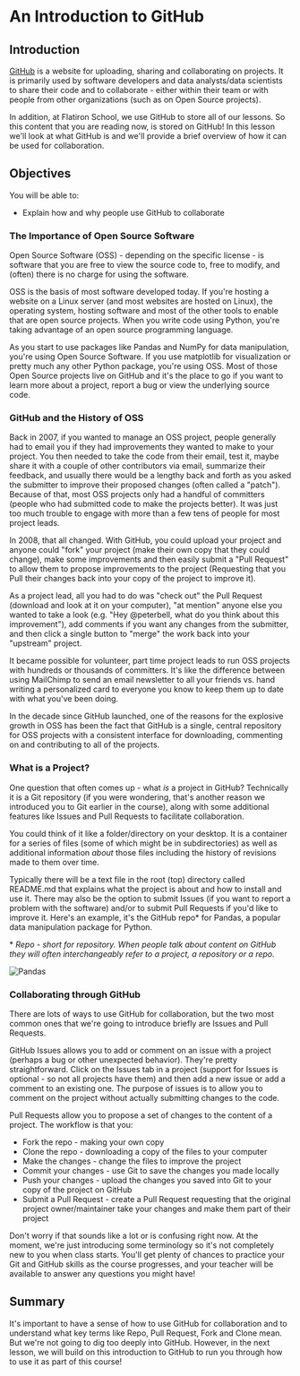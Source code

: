 
# An Introduction to GitHub


## Introduction
[GitHub](https://github.com/) is a website  for uploading, sharing and collaborating on projects. It is primarily used by software developers and data analysts/data scientists to share their code and to collaborate - either within their team or with people from other organizations (such as on Open Source projects).

In addition, at Flatiron School, we use GitHub to store all of our lessons. So this content that you are reading now, is stored on GitHub! In this lesson we'll look at what GitHub is and we'll provide a brief overview of how it can be used for collaboration.

## Objectives
You will be able to:
* Explain how and why people use GitHub to collaborate


### The Importance of Open Source Software 
Open Source Software (OSS) - depending on the specific license - is software that you are free to view the source code to, free to modify, and (often) there is no charge for using the software. 

OSS is the basis of most software developed today. If you're hosting a website on a Linux server (and most websites are hosted on Linux), the operating system, hosting software and most of the other tools to enable that are open source projects. When you write code using Python, you're taking advantage of an open source programming language.

As you start to use packages like Pandas and NumPy for data manipulation, you're using Open Source Software. If you use matplotlib for visualization or pretty much any other Python package, you're using OSS. Most of those Open Source projects live on GitHub and it's the place to go if you want to learn more about a project, report a bug or view the underlying source code.

### GitHub and the History of OSS
Back in 2007, if you wanted to manage an OSS project, people generally had to email you if they had improvements they wanted to make to your project. You then needed to take the code from their email, test it, maybe share it with a couple of other contributors via email, summarize their feedback, and usually there would be a lengthy back and forth as you asked the submitter to improve their proposed changes (often called a "patch"). Because of that, most OSS projects only had a handful of committers (people who had submitted code to make the projects better). It was just too much trouble to engage with more than a few tens of people for most project leads.

In 2008, that all changed. With GitHub, you could upload your project and anyone could "fork" your project (make their own copy that they could change), make some improvements and then easily submit a "Pull Request" to allow them to propose improvements to the project (Requesting that you Pull their changes back into your copy of the project to improve it). 

As a project lead, all you had to do was "check out" the Pull Request (download and look at it on your computer), "at mention" anyone else you wanted to take a look (e.g. "Hey @peterbell, what do you think about this improvement"), add comments if you want any changes from the submitter, and then click a single button to "merge" the work back into your "upstream" project. 

It became possible for volunteer, part time project leads to run OSS projects with hundreds or thousands of committers. It's like the difference between using MailChimp to send an email newsletter to all your friends vs. hand writing a personalized card to everyone you know to keep them up to date with what you've been doing.

In the decade since GitHub launched, one of the reasons for the explosive growth in OSS has been the fact that GitHub is a single, central repository for OSS projects with a consistent interface for downloading, commenting on and contributing to all of the projects. 


### What is a Project?
One question that often comes up - what *is* a project in GitHub? Technically it is a Git repository (if you were wondering, that's another reason we introduced you to Git earlier in the course), along with some additional features like Issues and Pull Requests to facilitate collaboration.

You could think of it like a folder/directory on your desktop. It is a container for a series of files (some of which might be in subdirectories) as well as additional information *about* those files including the history of revisions made to them over time. 

Typically there will be a text file in the root (top) directory called README.md that explains what the project is about and how to install and use it. There may also be the option to submit Issues (if you want to report a problem with the software) and/or to submit Pull Requests if you'd like to improve it. Here's an example, it's the GitHub repo* for Pandas, a popular data manipulation package for Python.

\* *Repo - short for repository. When people talk about content on GitHub they will often interchangeably refer to a project, a repository or a repo.*

![Pandas](http://curriculum-content.s3.amazonaws.com/ent-ds-deloitte/pandas.png)

### Collaborating through GitHub
There are lots of ways to use GitHub for collaboration, but the two most common ones that we're going to introduce briefly are Issues and Pull Requests.

GitHub Issues allows you to add or comment on an issue with a project (perhaps a bug or other unexpected behavior). They're pretty straightforward. Click on the Issues tab in a project (support for Issues is optional - so not all projects have them) and then add a new issue or add a comment to an existing one. The purpose of issues is to allow you to comment on the project without actually submitting changes to the code.

Pull Requests allow you to propose a set of changes to the content of a project. The workflow is that you:
* Fork the repo - making your own copy
* Clone the repo - downloading a copy of the files to your computer
* Make the changes - change the files to improve the project
* Commit your changes - use Git to save the changes you made locally
* Push your changes - upload the changes you saved into Git to your copy of the project on GitHub
* Submit a Pull Request - create a Pull Request requesting that the original project owner/maintainer take your changes and make them part of their project

Don't worry if that sounds like a lot or is confusing right now. At the moment, we're just introducing some terminology so it's not completely new to you when class starts. You'll get plenty of chances to practice your Git and GitHub skills as the course progresses, and your teacher will be available to answer any questions you might have!


## Summary

It's important to have a sense of how to use GitHub for collaboration and to understand what key terms like Repo, Pull Request, Fork and Clone mean. But we're not going to dig too deeply into GitHub. However, in the next lesson, we will build on this introduction to GitHub to run you through how to use it as part of this course!


